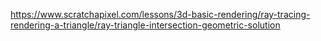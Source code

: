https://www.scratchapixel.com/lessons/3d-basic-rendering/ray-tracing-rendering-a-triangle/ray-triangle-intersection-geometric-solution



